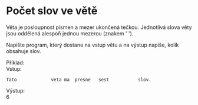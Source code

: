 # Počet slov ve větě

Věta je posloupnost písmen a mezer ukončená tečkou. Jednotlivá slova věty jsou
oddělená alespoň jednou mezerou (znakem ' ').  
  
Napište program, který dostane na vstup větu a na výstup napíše, kolik
obsahuje slov.  
  
Příklad:  
Vstup:  

    
    
    Tato             veta ma  presne   sest           slov.

  
Výstup:  
6